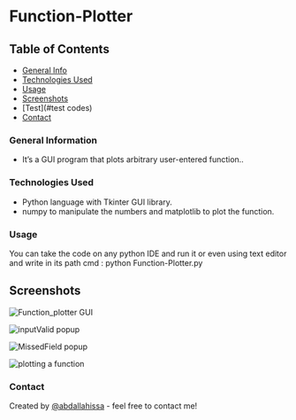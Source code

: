 # Function-Plotter


## Table of Contents
* [General Info](#general-information)
* [Technologies Used](#technologies-used)
* [Usage](#usage)
* [Screenshots](#screenshots)
* [Test](#test codes)
* [Contact](#contact)




### General Information

- It’s a GUI program that plots arbitrary user-entered function..

### Technologies Used

- Python language with Tkinter GUI library.
- numpy to manipulate the numbers and matplotlib to plot the function.


### Usage

You can take the code on any python IDE and run it or even using text editor and write in its path cmd : 
python Function-Plotter.py


## Screenshots

![Function_plotter GUI ](https://user-images.githubusercontent.com/41482404/169501062-6a42a9cd-7eef-4cbf-b727-26642c3ff120.png)

![inputValid popup](https://user-images.githubusercontent.com/41482404/169501998-4f7e6510-9ccd-415e-af61-d0cdbd9ea8b7.png)

![MissedField popup](https://user-images.githubusercontent.com/41482404/169502155-894e65ca-7280-4221-abdb-577ec8649170.png)

![plotting a function](https://user-images.githubusercontent.com/41482404/169502237-901d94b7-9994-4d2a-8991-8debd2119321.png)




### Contact
Created by [@abdallahissa](https://www.linkedin.com/in/abdallaissa/) - feel free to contact me!


